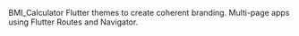 BMI_Calculator
  Flutter themes to create coherent branding. 
  Multi-page apps using Flutter Routes and Navigator.
